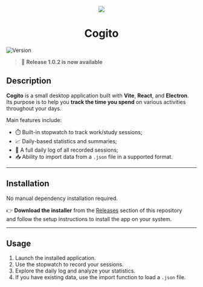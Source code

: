 <div align="center"> <img src="https://github.com/user-attachments/assets/0463e7dd-c742-4ec8-a084-a2ee66d7bb3f"> </div>
<h1 align="center">Cogito</h1>


![Version](https://img.shields.io/badge/version-1.0.0-blue)

> 🎉 **Release 1.0.2 is now available** 

## Description

**Cogito** is a small desktop application built with **Vite**, **React**, and **Electron**.  
Its purpose is to help you **track the time you spend** on various activities throughout your days.

Main features include:

- ⏱️ Built-in stopwatch to track work/study sessions;
- 📈 Daily-based statistics and summaries;
- 📅 A full daily log of all recorded sessions;
- 📥 Ability to import data from a `.json` file in a supported format.

---

## Installation

No manual dependency installation required.

👉 **Download the installer** from the [Releases](https://github.com/nothowstorygoes/cogito/releases) section of this repository  
and follow the setup instructions to install the app on your system.

---

## Usage

1. Launch the installed application.
2. Use the stopwatch to record your sessions.
3. Explore the daily log and analyze your statistics.
4. If you have existing data, use the import function to load a `.json` file.
